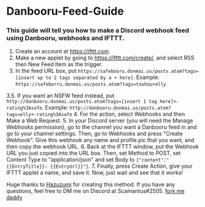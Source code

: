 # Danbooru-Feed-Guide

### This guide will tell you how to make a Discord webhook feed using Danbooru, webhooks and IFTTT.

1. Create an account at https://ifttt.com.
2. Make a new applet by going to https://ifttt.com/create/, and select RSS then New Feed Item as the trigger.
3. In the feed URL box, put ``https://safebooru.donmai.us/posts.atom?tags=[insert up to 2 tags separated by a + here]``.  Example: ``https://safeborru.donmai.us/posts.atom?tags=touhou+elly``

3.5. If you want an NSFW feed instead, put ``http://danbooru.donmai.us/posts.atom?tags=[insert 1 tag here]+-rating%3Asafe``.  Example: ``http://danbooru.donmai.us/posts.atom?tags=elly+-rating%3Asafe``
4. For the action, select Webhooks and then Make a Web Request.
5. In your Discord server (you will need the Manage Webhooks permission), go to the channel you want a Danbooru feed in and go to your channel settings. Then, go to Webhooks and press "Create Webhook". Give this webhook any name and profile pic that you want, and then copy the webhook URL.
6. Back at the IFTTT window, put the Webhook URL you just copied into the URL box. Then, set Method to POST, set Content Type to "application/json" and set Body to ```{"content":"{{EntryTitle}}: {{EntryUrl}}"}```.
7. Finally, press Create Action, give your IFTTT applet a name, and save it. Now, just wait and see that it works!  

Huge thanks to [Hazuzumi](https://twitter.com/hazuzumi) for creating this method. If you have any questions, feel free to DM me on Discord at Scamantus#2505.
[fork me daddy](https://www.amazon.com/Hiware-12-piece-Stainless-Dinner-Cutlery/dp/B01G8HUH8S/)

